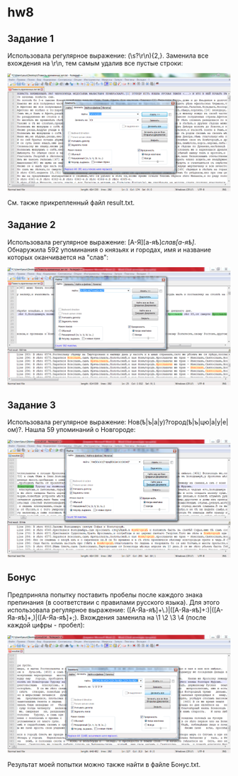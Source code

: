 # hw8
## Задание 1

Использовала регулярное выражение: (\s?\r\n){2,}. Заменила все вхождения на \r\n, тем самым удалив все пустые строки:

![](https://github.com/mmyakubova/hw8/blob/master/%D0%97%D0%B0%D0%B4%D0%B0%D0%BD%D0%B8%D0%B5%201.png)

См. также прикрепленный файл result.txt.

## Задание 2

Использовала регулярное выражение: [А-Я][а-яѣ]*слав[а-яѣ]*. Обнаружила 592 упоминания о князьях и городах, имя и название которых оканчивается на "слав":

![](https://github.com/mmyakubova/hw8/blob/master/%D0%97%D0%B0%D0%B4%D0%B0%D0%BD%D0%B8%D0%B5%202.png)

## Задание 3

Использовала регулярное выражение: Нов(ѣ|ъ|а|у)?город(ѣ|ъ|цю|а|у|е|ом)?. Нашла 59 упоминаний о Новгороде:

![](https://github.com/mmyakubova/hw8/blob/master/%D0%97%D0%B0%D0%B4%D0%B0%D0%BD%D0%B8%D0%B5%203.png)

## Бонус
Предприняла попытку поставить пробелы после каждого знака препинания (в соответствии с правилами русского языка). Для этого использовала регулярное выражение: ([А-Яа-яѣ]+\\.)|([А-Яа-яѣ]+:)|([А-Яа-яѣ]+,)|([А-Яа-яѣ]+;). Вхождения заменила на \1 \2 \3 \4 (после каждой цифры - пробел):

![](https://github.com/mmyakubova/hw8/blob/master/%D0%91%D0%BE%D0%BD%D1%83%D1%81.png)

Результат моей попытки можно также найти в файле Бонус.txt.
